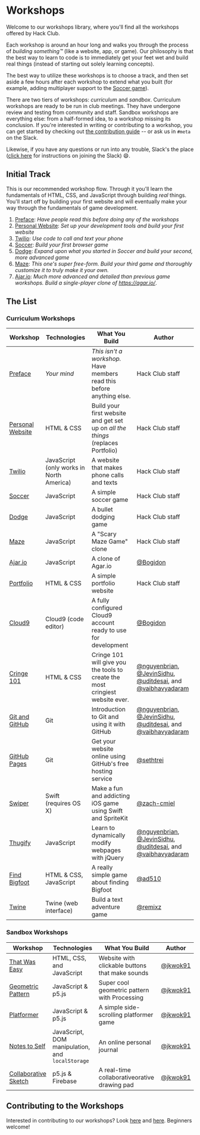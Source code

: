 # Workshops

Welcome to our workshops library, where you'll find all the workshops offered by Hack Club.

Each workshop is around an hour long and walks you through the process of _building something™_ (like a website, app, or game). Our philosophy is that the best way to learn to code is to immediately get your feet wet and build real things (instead of starting out solely learning concepts).

The best way to utilize these workshops is to choose a track, and then set aside a few hours after each workshop to extend what you built (for example, adding multiplayer support to the [Soccer game](soccer/README.md)).

There are two tiers of workshops: _curriculum_ and _sandbox_. Curriculum workshops are ready to be run in club meetings. They have undergone review and testing from community and staff. Sandbox workshops are everything else: from a half-formed idea, to a workshop missing its conclusion. If you're interested in writing or contributing to a workshop, you can get started by checking out [the contribution guide](CONTRIBUTING.md) -- or ask us in `#meta` on the Slack.

Likewise, if you have any questions or run into any trouble, Slack's the place ([click here](../SLACK.md) for instructions on joining the Slack) :smile:.

## Initial Track

This is our recommended workshop flow. Through it you'll learn the fundamentals of HTML, CSS, and JavaScript through building _real_ things. You'll start off by building your first website and will eventually make your way through the fundamentals of game development.

1. [Preface][preface]: _Have people read this before doing any of the workshops_
2. [Personal Website][personal_website]: _Set up your development tools and build your first website_
3. [Twilio][twilio]: _Use code to call and text your phone_
4. [Soccer][soccer]: _Build your first browser game_
5. [Dodge][dodge]: _Expand upon what you started in Soccer and build your second, more advanced game_
6. [Maze][maze]: _This one's super free-form. Build your third game and thoroughly customize it to truly make it your own._
7. [Ajar.io][ajar]: _Much more advanced and detailed than previous game workshops. Build a single-player clone of https://agar.io/_.

## The List

### Curriculum Workshops

| Workshop                                   | Technologies                             | What You Build                                                                   | Author                                                                                                                 |
| ------------------------------------------ | ---------------------------------------- | -------------------------------------------------------------------------------- | ---------------------------------------------------------------------------------------------------------------------- |
| [Preface][preface]                         | _Your mind_                              | _This isn't a workshop._ Have members read this before anything else.            | Hack Club staff                                                                                                        |
| [Personal Website][personal_website]       | HTML & CSS                               | Build your first website and get set up on _all the things_ (replaces Portfolio) | Hack Club staff                                                                                                        |
| [Twilio][twilio]                           | JavaScript (only works in North America) | A website that makes phone calls and texts                                       | Hack Club staff                                                                                                        |
| [Soccer][soccer]                           | JavaScript                               | A simple  soccer game                                                            | Hack Club staff                                                                                                        |
| [Dodge][dodge]                             | JavaScript                               | A bullet dodging game                                                            | Hack Club staff                                                                                                        |
| [Maze][maze]                               | JavaScript                               | A "Scary Maze Game" clone                                                        | Hack Club staff                                                                                                        |
| [Ajar.io][ajar]                            | JavaScript                               | A clone of Agar.io                                                               | [@Bogidon][Bogidon]                                                                                                    |
| [Portfolio](portfolio/README.md)           | HTML & CSS                               | A simple portfolio website                                                       | Hack Club staff                                                                                                        |
| [Cloud9](cloud9/README.md)                 | Cloud9 (code editor)                     | A fully configured Cloud9 account ready to use for development                   | [@Bogidon][Bogidon]                                                                                                    |
| [Cringe 101](cringe_101/README.md)         | HTML & CSS                               | Cringe 101 will give you the tools to create the most cringiest website ever.    | [@nguyenbrian][nguyenbrian], [@JevinSidhu][JevinSidhu], [@uditdesai][uditdesai], and [@vaibhavyadaram][vaibhavyadaram] |
| [Git and GitHub](git_and_github/README.md) | Git                                      | Introduction to Git and using it with GitHub                                     | [@nguyenbrian][nguyenbrian], [@JevinSidhu][JevinSidhu], [@uditdesai][uditdesai], and [@vaibhavyadaram][vaibhavyadaram] |
| [GitHub Pages](github_pages/README.md)     | Git                                      | Get your website online using GitHub's free hosting service                      | [@sethtrei][sethtrei]                                                                                                  |
| [Swiper](swiper/README.md)                 | Swift (requires OS X)                    | Make a fun and addicting iOS game using Swift and SpriteKit                      | [@zach-cmiel][zachcmiel]                                                                                               |
| [Thugify](thugify/README.md)               | JavaScript                               | Learn to dynamically modify webpages with jQuery                                 | [@nguyenbrian][nguyenbrian], [@JevinSidhu][JevinSidhu], [@uditdesai][uditdesai], and [@vaibhavyadaram][vaibhavyadaram] |
| [Find Bigfoot](find_bigfoot/README.md)     | HTML & CSS, JavaScript                   | A really simple game about finding Bigfoot                                       | [@ad510][ad510]                                                                                                        |
| [Twine](twine/README.md)                   | Twine (web interface)                    | Build a text adventure game                                                      | [@remixz][remixz]                                                                                                      |

[Bogidon]: https://github.com/Bogidon
[nguyenbrian]: https://github.com/nguyenbrian
[JevinSidhu]: https://github.com/JevinSidhu
[uditdesai]: https://github.com/uditdesai
[vaibhavyadaram]: https://github.com/vaibhavyadaram
[sethtrei]: https://github.com/sethtrei
[zachcmiel]: https://github.com/zach-cmiel
[ad510]: https://github.com/ad510
[remixz]: https://github.com/remixz

### Sandbox Workshops

| Workshop                                               | Technologies                                     | What You Build                                  | Author              |
| ------------------------------------------------       | ------------------------------------------------ | ----------------------------------------------- | ------------------- |
| [That Was Easy](that_was_easy/README.md)               | HTML, CSS, and JavaScript                        | Website with clickable buttons that make sounds | [@jkwok91][jkwok91] |
| [Geometric Pattern](geometric_pattern/README.md)       | JavaScript & p5.js                               | Super cool geometric pattern with Processing    | [@jkwok91][jkwok91] |
| [Platformer](platformer/README.md)                     | JavaScript & p5.js                               | A simple side-scrolling platformer game         | [@jkwok91][jkwok91] |
| [Notes to Self](notes_to_self/README.md)               | JavaScript, DOM manipulation, and `localStorage` | An online personal journal                      | [@jkwok91][jkwok91] |
| [Collaborative Sketch](collaborative_sketch/README.md) | p5.js & Firebase                                 | A real-time collaborativeorative drawing pad    | [@jkwok91][jkwok91] |

[jkwok91]: https://github.com/jkwok91

## Contributing to the Workshops

Interested in contributing to our workshops? Look [here](GUIDELINES.md) and [here](CONTRIBUTING.md). Beginners welcome!

[preface]: PREFACE.md
[personal_website]: personal_website/README.md
[twilio]: twilio/README.md
[soccer]: soccer/README.md
[dodge]: dodge/README.md
[maze]: maze/README.md
[ajar]: ajar/README.md
